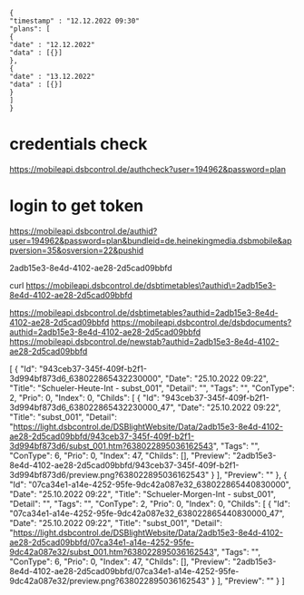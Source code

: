 


```
{
"timestamp" : "12.12.2022 09:30"
"plans": [
{
"date" : "12.12.2022"
"data" : [{}]
},
{
"date" : "13.12.2022"
"data" : [{}]
}
]
}
```

# credentials check
https://mobileapi.dsbcontrol.de/authcheck?user=194962&password=plan

# login to get token
https://mobileapi.dsbcontrol.de/authid?user=194962&password=plan&bundleid=de.heinekingmedia.dsbmobile&appversion=35&osversion=22&pushid

2adb15e3-8e4d-4102-ae28-2d5cad09bbfd

curl https://mobileapi.dsbcontrol.de/dsbtimetables\?authid\=2adb15e3-8e4d-4102-ae28-2d5cad09bbfd


https://mobileapi.dsbcontrol.de/dsbtimetables?authid=2adb15e3-8e4d-4102-ae28-2d5cad09bbfd
https://mobileapi.dsbcontrol.de/dsbdocuments?authid=2adb15e3-8e4d-4102-ae28-2d5cad09bbfd
https://mobileapi.dsbcontrol.de/newstab?authid=2adb15e3-8e4d-4102-ae28-2d5cad09bbfd


[
{
"Id": "943ceb37-345f-409f-b2f1-3d994bf873d6_638022865432230000",
"Date": "25.10.2022 09:22",
"Title": "Schueler-Heute-Int - subst_001",
"Detail": "",
"Tags": "",
"ConType": 2,
"Prio": 0,
"Index": 0,
"Childs": [
{
"Id": "943ceb37-345f-409f-b2f1-3d994bf873d6_638022865432230000_47",
"Date": "25.10.2022 09:22",
"Title": "subst_001",
"Detail": "https://light.dsbcontrol.de/DSBlightWebsite/Data/2adb15e3-8e4d-4102-ae28-2d5cad09bbfd/943ceb37-345f-409f-b2f1-3d994bf873d6/subst_001.htm?638022895036162543",
"Tags": "",
"ConType": 6,
"Prio": 0,
"Index": 47,
"Childs": [],
"Preview": "2adb15e3-8e4d-4102-ae28-2d5cad09bbfd/943ceb37-345f-409f-b2f1-3d994bf873d6/preview.png?638022895036162543"
}
],
"Preview": ""
},
{
"Id": "07ca34e1-a14e-4252-95fe-9dc42a087e32_638022865440830000",
"Date": "25.10.2022 09:22",
"Title": "Schueler-Morgen-Int - subst_001",
"Detail": "",
"Tags": "",
"ConType": 2,
"Prio": 0,
"Index": 0,
"Childs": [
{
"Id": "07ca34e1-a14e-4252-95fe-9dc42a087e32_638022865440830000_47",
"Date": "25.10.2022 09:22",
"Title": "subst_001",
"Detail": "https://light.dsbcontrol.de/DSBlightWebsite/Data/2adb15e3-8e4d-4102-ae28-2d5cad09bbfd/07ca34e1-a14e-4252-95fe-9dc42a087e32/subst_001.htm?638022895036162543",
"Tags": "",
"ConType": 6,
"Prio": 0,
"Index": 47,
"Childs": [],
"Preview": "2adb15e3-8e4d-4102-ae28-2d5cad09bbfd/07ca34e1-a14e-4252-95fe-9dc42a087e32/preview.png?638022895036162543"
}
],
"Preview": ""
}
]



